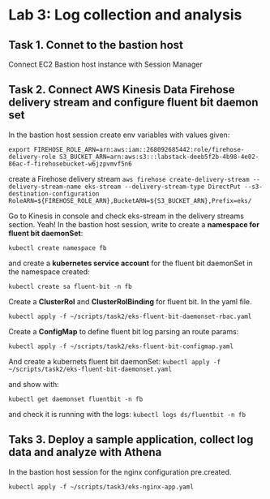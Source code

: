 # Lab 3: Log collection and analysis 

## Task 1. Connet to the bastion host 
Connect EC2 Bastion host instance with Session Manager

## Task 2. Connect AWS Kinesis Data Firehose delivery stream and configure fluent bit daemon set

In the bastion host session create env variables with values given:

`export FIREHOSE_ROLE_ARN=arn:aws:iam::268092685442:role/firehose-delivery-role S3_BUCKET_ARN=arn:aws:s3:::labstack-deeb5f2b-4b98-4e02-86ac-f-firehosebucket-w6jzpvmvf5n6`

create a Firehose delivery stream
`aws firehose create-delivery-stream --delivery-stream-name eks-stream --delivery-stream-type DirectPut --s3-destination-configuration RoleARN=${FIREHOSE_ROLE_ARN},BucketARN=${S3_BUCKET_ARN},Prefix=eks/`

Go to Kinesis in console and check eks-stream in the delivery streams section. Yeah!
In the bastion host session, write to create a **namespace for fluent bit daemonSet**:

`kubectl create namespace fb`

and create a **kubernetes service account** for the fluent bit daemonSet in the namespace created:

`kubectl create sa fluent-bit -n fb`

Create a **ClusterRol** and **ClusterRolBinding** for fluent bit. In the yaml file.

`kubectl apply -f ~/scripts/task2/eks-fluent-bit-daemonset-rbac.yaml`

Create a **ConfigMap** to define fluent bit log parsing an route params:

`kubectl apply -f ~/scripts/task2/eks-fluent-bit-configmap.yaml`

And create a kubernets fluent bit daemonSet:
`kubectl apply -f ~/scripts/task2/eks-fluent-bit-daemonset.yaml`

and show with:

`kubectl get daemonset fluentbit -n fb`

and check it is running with the logs:
`kubectl logs ds/fluentbit -n fb`

## Taks 3. Deploy a sample application, collect log data and analyze with Athena

In the bastion host session for the nginx configuration pre.created.

`kubectl apply -f ~/scripts/task3/eks-nginx-app.yaml`


